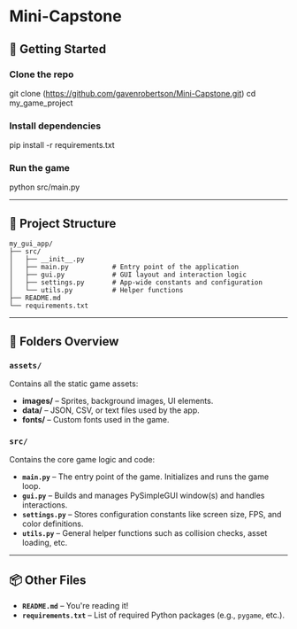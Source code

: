 # Mini-Capstone

## 🚀 Getting Started


### Clone the repo
git clone (https://github.com/gavenrobertson/Mini-Capstone.git)
cd my_game_project

### Install dependencies
pip install -r requirements.txt

### Run the game
python src/main.py

---

## 📁 Project Structure
```
my_gui_app/
├── src/
│   ├── __init__.py
│   ├── main.py           # Entry point of the application
│   ├── gui.py            # GUI layout and interaction logic
│   ├── settings.py       # App-wide constants and configuration
│   └── utils.py          # Helper functions
├── README.md
└── requirements.txt
```
---

## 📂 Folders Overview

### `assets/`
Contains all the static game assets:

- **images/** – Sprites, background images, UI elements.
- **data/** – JSON, CSV, or text files used by the app.
- **fonts/** – Custom fonts used in the game.

### `src/`
Contains the core game logic and code:

- **`main.py`** – The entry point of the game. Initializes and runs the game loop.
- **`gui.py`** – Builds and manages PySimpleGUI window(s) and handles interactions.
- **`settings.py`** – Stores configuration constants like screen size, FPS, and color definitions.
- **`utils.py`** – General helper functions such as collision checks, asset loading, etc.

---

## 📦 Other Files

- **`README.md`** – You're reading it!
- **`requirements.txt`** – List of required Python packages (e.g., `pygame`, etc.).
